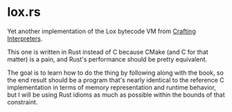 # lox.rs

Yet another implementation of the Lox bytecode VM from [Crafting Interpreters](https://craftinginterpreters.com/).

This one is written in Rust instead of C because CMake (and C for that matter) is a pain, and Rust's performance should be pretty equivalent.

The goal is to learn how to do the thing by following along with the book, so the end result should be a program that's nearly identical to the reference C implementation in terms of memory representation and runtime behavior, but I will be using Rust idioms as much as possible within the bounds of that constraint.
